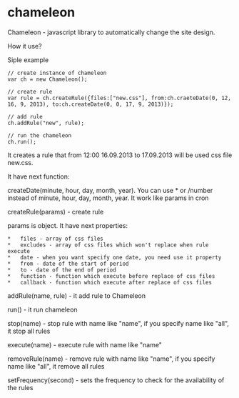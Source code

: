 chameleon
=========

Chameleon - javascript library to automatically change the site design.


How it use?

Siple example

    // create instance of chameleon
    var ch = new Chameleon();
    
    // create rule
    var rule = ch.createRule({files:["new.css"], from:ch.craeteDate(0, 12, 16, 9, 2013), to:ch.createDate(0, 0, 17, 9, 2013)});
    
    // add rule
    ch.addRule("new", rule);
    
    // run the chameleon
    ch.run();

It creates a rule that from 12:00 16.09.2013 to 17.09.2013 will be used css file new.css.

It have next function:

createDate(minute, hour, day, month, year). You can use * or /number instead of minute, hour, day, month, year. It work like params in cron

createRule(params) - create rule

params is object. It have next properties:

    *   files - array of css files
    *   excludes - array of css files which won't replace when rule execute
    *   date - when you want specify one date, you need use it property
    *   from - date of the start of period
    *   to - date of the end of period
    *   function - function which execute before replace of css files
    *   callback - function which execute after replace of css files

addRule(name, rule) - it add rule to Chameleon

run() - it run chameleon

stop(name) - stop rule with name like "name", if you specify name like "all", it stop all rules

execute(name) - execute rule with name like "name"

removeRule(name) - remove rule with name like "name", if you specify name like "all", it remove all rules

setFrequency(second) - sets the frequency to check for the availability of the rules